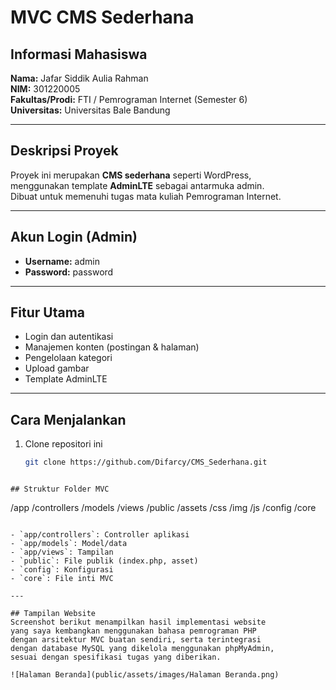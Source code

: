 # MVC CMS Sederhana

## Informasi Mahasiswa
**Nama:** Jafar Siddik Aulia Rahman  
**NIM:** 301220005  
**Fakultas/Prodi:** FTI / Pemrograman Internet (Semester 6)  
**Universitas:** Universitas Bale Bandung  

---

## Deskripsi Proyek
Proyek ini merupakan **CMS sederhana** seperti WordPress,  
menggunakan template **AdminLTE** sebagai antarmuka admin.  
Dibuat untuk memenuhi tugas mata kuliah Pemrograman Internet.

---

## Akun Login (Admin)
- **Username:** admin  
- **Password:** password  

---

## Fitur Utama
- Login dan autentikasi  
- Manajemen konten (postingan & halaman)  
- Pengelolaan kategori  
- Upload gambar  
- Template AdminLTE  

---

## Cara Menjalankan
1. Clone repositori ini  
   ```bash
   git clone https://github.com/Difarcy/CMS_Sederhana.git
```

## Struktur Folder MVC

```
/app
  /controllers
  /models
  /views
/public
  /assets
    /css
    /img
    /js
/config
/core
```

- `app/controllers`: Controller aplikasi
- `app/models`: Model/data
- `app/views`: Tampilan
- `public`: File publik (index.php, asset)
- `config`: Konfigurasi
- `core`: File inti MVC

---

## Tampilan Website
Screenshot berikut menampilkan hasil implementasi website  
yang saya kembangkan menggunakan bahasa pemrograman PHP  
dengan arsitektur MVC buatan sendiri, serta terintegrasi  
dengan database MySQL yang dikelola menggunakan phpMyAdmin,  
sesuai dengan spesifikasi tugas yang diberikan.

![Halaman Beranda](public/assets/images/Halaman Beranda.png)
